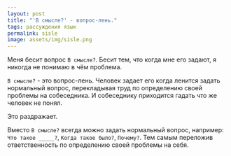 ```yaml
---
layout: post
title: "'В смысле?' - вопрос-лень."
tags: рассуждения язык
permalink: sisle
image: assets/img/sisle.png
---
```


Меня бесит вопрос `В смысле?`. Бесит тем, что когда мне его задают, я никогда не понимаю в чём проблема.

`В смысле?` - это вопрос-лень. Человек задает его когда ленится задать нормальный вопрос, перекладывая труд по определению своей проблемы на собеседника. И собеседнику приходится гадать что же человек не понял.

Это раздражает.

Вместо `В смысле?` всегда можно задать нормальный вопрос, например: `Что такое _____?`, `Когда такое было?`, `Почему?`. Тем самым переложив ответственность по определению своей проблемы на себя.